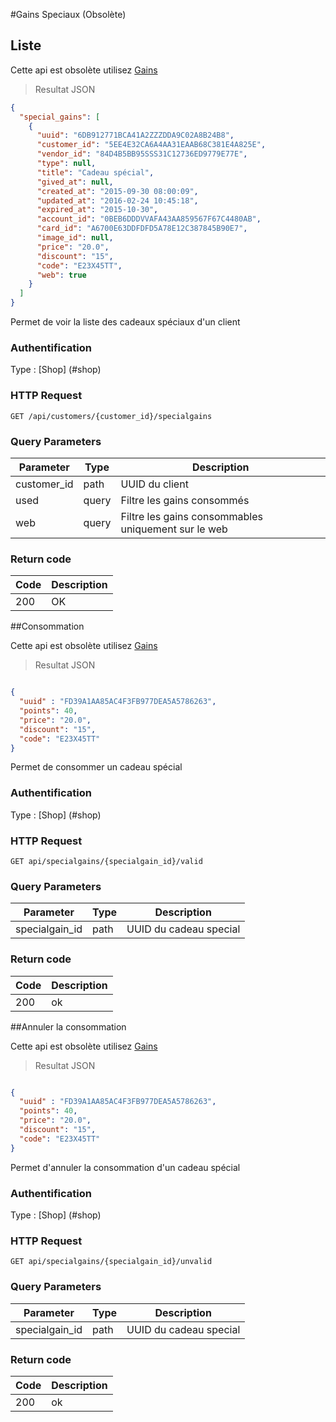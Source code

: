 #Gains Speciaux (Obsolète)
## Liste
<aside class="warning">Cette api est obsolète utilisez <a href="http://localhost:4567/#gains">Gains</a></aside>

>  Resultat JSON

```json
{
  "special_gains": [
    {
      "uuid": "6DB912771BCA41A2ZZZDDA9C02A8B24B8",
      "customer_id": "5EE4E32CA6A4AA31EAAB68C381E4A825E",
      "vendor_id": "84D4B5BB95SSS31C12736ED9779E77E",
      "type": null,
      "title": "Cadeau spécial",
      "gived_at": null,
      "created_at": "2015-09-30 08:00:09",
      "updated_at": "2016-02-24 10:45:18",
      "expired_at": "2015-10-30",
      "account_id": "0BEB6DDDVVAFA43AA859567F67C4480AB",
      "card_id": "A6700E63DDFDFD5A78E12C387845B90E7",
      "image_id": null,
      "price": "20.0",
      "discount": "15",
      "code": "E23X45TT",
      "web": true
    }
  ]
}
```

Permet de voir la liste des cadeaux spéciaux d'un client

### Authentification

Type : [Shop] (#shop)

### HTTP Request

`GET /api/customers/{customer_id}/specialgains`

### Query Parameters

Parameter | Type | Description
--------- | --------- | -----------
customer_id | path | UUID du client
used | query | Filtre les gains consommés
web | query | Filtre les gains consommables uniquement sur le web

### Return code
Code | Description
------- | ---------
200 | OK

##Consommation
<aside class="warning">Cette api est obsolète utilisez <a href="http://localhost:4567/#gains">Gains</a></aside>

> Resultat JSON

```json

{
  "uuid" : "FD39A1AA85AC4F3FB977DEA5A5786263",
  "points": 40,
  "price": "20.0",
  "discount": "15",
  "code": "E23X45TT"
}
```

Permet de consommer un cadeau spécial

### Authentification

Type : [Shop] (#shop)

### HTTP Request

`GET api/specialgains/{specialgain_id}/valid`

### Query Parameters

Parameter | Type | Description
--------- | --------- | -----------
specialgain_id | path | UUID du cadeau special

### Return code
Code | Description
------- | ---------
200 | ok

##Annuler la consommation
<aside class="warning">Cette api est obsolète utilisez <a href="http://localhost:4567/#gains">Gains</a></aside>


> Resultat JSON

```json

{
  "uuid" : "FD39A1AA85AC4F3FB977DEA5A5786263",
  "points": 40,
  "price": "20.0",
  "discount": "15",
  "code": "E23X45TT"
}
```

Permet d'annuler la consommation d'un cadeau spécial

### Authentification

Type : [Shop] (#shop)

### HTTP Request

`GET api/specialgains/{specialgain_id}/unvalid`

### Query Parameters

Parameter | Type | Description
--------- | --------- | -----------
specialgain_id | path | UUID du cadeau special

### Return code
Code | Description
------- | ---------
200 | ok
